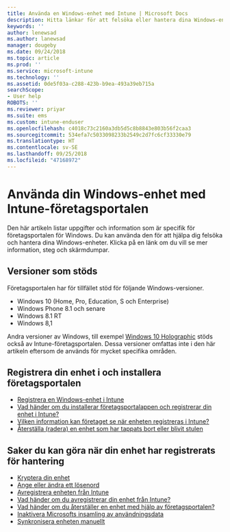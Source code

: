 ```yaml
---
title: Använda en Windows-enhet med Intune | Microsoft Docs
description: Hitta länkar för att felsöka eller hantera dina Windows-enheter från företagsportalen
keywords: ''
author: lenewsad
ms.author: lanewsad
manager: dougeby
ms.date: 09/24/2018
ms.topic: article
ms.prod: ''
ms.service: microsoft-intune
ms.technology: ''
ms.assetid: 0de5f03a-c288-423b-b9ea-493a39eb715a
searchScope:
- User help
ROBOTS: ''
ms.reviewer: priyar
ms.suite: ems
ms.custom: intune-enduser
ms.openlocfilehash: c4018c73c2160a3db5d5c8b8843e803b56f2caa3
ms.sourcegitcommit: 534efa7c5033098233b2549c2d7fc6cf33330e79
ms.translationtype: HT
ms.contentlocale: sv-SE
ms.lasthandoff: 09/25/2018
ms.locfileid: "47168972"
---
```

# <a name="using-your-windows-device-with-intune-company-portal"></a>Använda din Windows-enhet med Intune-företagsportalen

Den här artikeln listar uppgifter och information som är specifik för företagsportalen för Windows. Du kan använda den för att hjälpa dig felsöka och hantera dina Windows-enheter. Klicka på en länk om du vill se mer information, steg och skärmdumpar.  

## <a name="supported-versions"></a>Versioner som stöds

Företagsportalen har för tillfället stöd för följande Windows-versioner.

* Windows 10 (Home, Pro, Education, S och Enterprise)
* Windows Phone 8.1 och senare
* Windows 8.1 RT
* Windows 8,1

Andra versioner av Windows, till exempel [Windows 10 Holographic](https://www.microsoft.com/hololens) stöds också av Intune-företagsportalen. Dessa versioner omfattas inte i den här artikeln eftersom de används för mycket specifika områden.

## <a name="enrolling-your-device-and-installing-the-company-portal"></a>Registrera din enhet i och installera företagsportalen

- [Registrera en Windows-enhet i Intune](enroll-your-device-in-intune-windows.md)
- [Vad händer om du installerar företagsportalappen och registrerar din enhet i Intune?](what-happens-if-you-install-the-company-portal-app-and-enroll-your-device-in-intune-windows.md)
- [Vilken information kan företaget se när enheten registreras i Intune?](what-info-can-your-company-see-when-you-enroll-your-device-in-intune.md)
- [Återställa (radera) en enhet som har tappats bort eller blivit stulen](reset-erase-your-device-cpwebsite.md)

## <a name="things-you-can-do-after-your-device-is-enrolled-in-management"></a>Saker du kan göra när din enhet har registrerats för hantering

- [Kryptera din enhet](encrypt-your-device-windows.md)
- [Ange eller ändra ett lösenord](set-or-change-your-password-windows.md)
- [Avregistrera enheten från Intune](unenroll-your-device-from-intune-windows.md)
- [Vad händer om du avregistrerar din enhet från Intune?](what-happens-if-you-unenroll-your-device-from-intune-windows.md)
- [Vad händer om du återställer en enhet med hjälp av företagsportalen?](what-happens-if-you-reset-your-device-using-the-company-portal-windows.md)
- [Inaktivera Microsofts insamling av användningsdata](turn-off-microsoft-usage-data-collection-windows.md)
- [Synkronisera enheten manuellt](sync-your-device-manually-windows.md)
